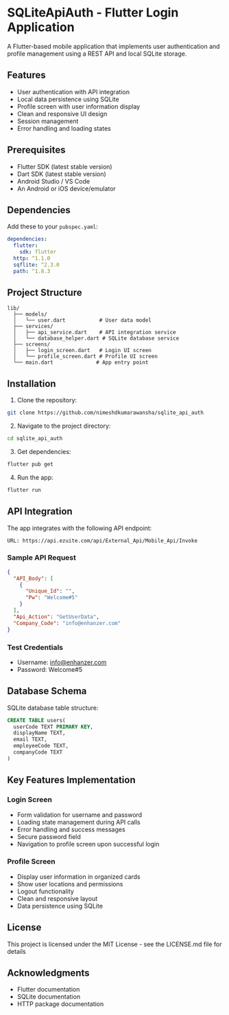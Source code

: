 # SQLiteApiAuth - Flutter Login Application

A Flutter-based mobile application that implements user authentication and profile management using a REST API and local SQLite storage.

## Features

- User authentication with API integration 
- Local data persistence using SQLite
- Profile screen with user information display
- Clean and responsive UI design
- Session management
- Error handling and loading states

## Prerequisites

- Flutter SDK (latest stable version)
- Dart SDK (latest stable version)
- Android Studio / VS Code
- An Android or iOS device/emulator

## Dependencies

Add these to your `pubspec.yaml`:

```yaml
dependencies:
  flutter:
    sdk: flutter
  http: ^1.1.0
  sqflite: ^2.3.0
  path: ^1.8.3
```

## Project Structure

```
lib/
  ├── models/
  │   └── user.dart           # User data model
  ├── services/
  │   ├── api_service.dart    # API integration service
  │   └── database_helper.dart # SQLite database service
  ├── screens/
  │   ├── login_screen.dart   # Login UI screen
  │   └── profile_screen.dart # Profile UI screen
  └── main.dart              # App entry point
```

## Installation

1. Clone the repository:
```bash
git clone https://github.com/nimeshdkumarawansha/sqlite_api_auth
```

2. Navigate to the project directory:
```bash
cd sqlite_api_auth
```

3. Get dependencies:
```bash
flutter pub get
```

4. Run the app:
```bash
flutter run
```

## API Integration

The app integrates with the following API endpoint:
```
URL: https://api.ezuite.com/api/External_Api/Mobile_Api/Invoke
```

### Sample API Request
```json
{
  "API_Body": [
    {
      "Unique_Id": "",
      "Pw": "Welcome#5"
    }
  ],
  "Api_Action": "GetUserData",
  "Company_Code": "info@enhanzer.com"
}
```

### Test Credentials

- Username: info@enhanzer.com
- Password: Welcome#5

## Database Schema

SQLite database table structure:

```sql
CREATE TABLE users(
  userCode TEXT PRIMARY KEY,
  displayName TEXT,
  email TEXT,
  employeeCode TEXT,
  companyCode TEXT
)
```

## Key Features Implementation

### Login Screen
- Form validation for username and password
- Loading state management during API calls
- Error handling and success messages
- Secure password field
- Navigation to profile screen upon successful login

### Profile Screen
- Display user information in organized cards
- Show user locations and permissions
- Logout functionality
- Clean and responsive layout
- Data persistence using SQLite

## License

This project is licensed under the MIT License - see the LICENSE.md file for details

## Acknowledgments

- Flutter documentation
- SQLite documentation
- HTTP package documentation
